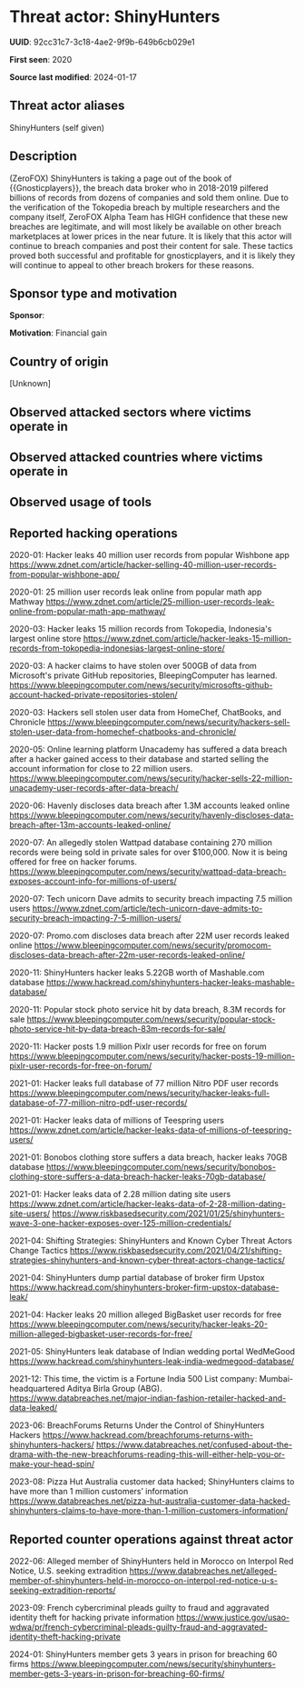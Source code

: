 # Threat actor: ShinyHunters

**UUID**: 92cc31c7-3c18-4ae2-9f9b-649b6cb029e1

**First seen**: 2020

**Source last modified**: 2024-01-17

## Threat actor aliases

ShinyHunters (self given)

## Description

(ZeroFOX) ShinyHunters is taking a page out of the book of {{Gnosticplayers}}, the breach data broker who in 2018-2019 pilfered billions of records from dozens of companies and sold them online. Due to the verification of the Tokopedia breach by multiple researchers and the company itself, ZeroFOX Alpha Team has HIGH confidence that these new breaches are legitimate, and will most likely be available on other breach marketplaces at lower prices in the near future. It is likely that this actor will continue to breach companies and post their content for sale. These tactics proved both successful and profitable for gnosticplayers, and it is likely they will continue to appeal to other breach brokers for these reasons.

## Sponsor type and motivation

**Sponsor**: 

**Motivation**: Financial gain


## Country of origin

[Unknown]

## Observed attacked sectors where victims operate in



## Observed attacked countries where victims operate in



## Observed usage of tools



## Reported hacking operations

2020-01: Hacker leaks 40 million user records from popular Wishbone app
https://www.zdnet.com/article/hacker-selling-40-million-user-records-from-popular-wishbone-app/

2020-01: 25 million user records leak online from popular math app Mathway
https://www.zdnet.com/article/25-million-user-records-leak-online-from-popular-math-app-mathway/

2020-03: Hacker leaks 15 million records from Tokopedia, Indonesia's largest online store
https://www.zdnet.com/article/hacker-leaks-15-million-records-from-tokopedia-indonesias-largest-online-store/

2020-03: A hacker claims to have stolen over 500GB of data from Microsoft's private GitHub repositories, BleepingComputer has learned.
https://www.bleepingcomputer.com/news/security/microsofts-github-account-hacked-private-repositories-stolen/

2020-03: Hackers sell stolen user data from HomeChef, ChatBooks, and Chronicle
https://www.bleepingcomputer.com/news/security/hackers-sell-stolen-user-data-from-homechef-chatbooks-and-chronicle/

2020-05: Online learning platform Unacademy has suffered a data breach after a hacker gained access to their database and started selling the account information for close to 22 million users.
https://www.bleepingcomputer.com/news/security/hacker-sells-22-million-unacademy-user-records-after-data-breach/

2020-06: Havenly discloses data breach after 1.3M accounts leaked online
https://www.bleepingcomputer.com/news/security/havenly-discloses-data-breach-after-13m-accounts-leaked-online/

2020-07: An allegedly stolen Wattpad database containing 270 million records were being sold in private sales for over $100,000. Now it is being offered for free on hacker forums.
https://www.bleepingcomputer.com/news/security/wattpad-data-breach-exposes-account-info-for-millions-of-users/

2020-07: Tech unicorn Dave admits to security breach impacting 7.5 million users
https://www.zdnet.com/article/tech-unicorn-dave-admits-to-security-breach-impacting-7-5-million-users/

2020-07: Promo.com discloses data breach after 22M user records leaked online
https://www.bleepingcomputer.com/news/security/promocom-discloses-data-breach-after-22m-user-records-leaked-online/

2020-11: ShinyHunters hacker leaks 5.22GB worth of Mashable.com database
https://www.hackread.com/shinyhunters-hacker-leaks-mashable-database/

2020-11: Popular stock photo service hit by data breach, 8.3M records for sale
https://www.bleepingcomputer.com/news/security/popular-stock-photo-service-hit-by-data-breach-83m-records-for-sale/

2020-11: Hacker posts 1.9 million Pixlr user records for free on forum
https://www.bleepingcomputer.com/news/security/hacker-posts-19-million-pixlr-user-records-for-free-on-forum/

2021-01: Hacker leaks full database of 77 million Nitro PDF user records
https://www.bleepingcomputer.com/news/security/hacker-leaks-full-database-of-77-million-nitro-pdf-user-records/

2021-01: Hacker leaks data of millions of Teespring users
https://www.zdnet.com/article/hacker-leaks-data-of-millions-of-teespring-users/

2021-01: Bonobos clothing store suffers a data breach, hacker leaks 70GB database
https://www.bleepingcomputer.com/news/security/bonobos-clothing-store-suffers-a-data-breach-hacker-leaks-70gb-database/

2021-01: Hacker leaks data of 2.28 million dating site users
https://www.zdnet.com/article/hacker-leaks-data-of-2-28-million-dating-site-users/
https://www.riskbasedsecurity.com/2021/01/25/shinyhunters-wave-3-one-hacker-exposes-over-125-million-credentials/

2021-04: Shifting Strategies: ShinyHunters and Known Cyber Threat Actors Change Tactics
https://www.riskbasedsecurity.com/2021/04/21/shifting-strategies-shinyhunters-and-known-cyber-threat-actors-change-tactics/

2021-04: ShinyHunters dump partial database of broker firm Upstox
https://www.hackread.com/shinyhunters-broker-firm-upstox-database-leak/

2021-04: Hacker leaks 20 million alleged BigBasket user records for free
https://www.bleepingcomputer.com/news/security/hacker-leaks-20-million-alleged-bigbasket-user-records-for-free/

2021-05: ShinyHunters leak database of Indian wedding portal WedMeGood
https://www.hackread.com/shinyhunters-leak-india-wedmegood-database/

2021-12: This time, the victim is a Fortune India 500 List company: Mumbai-headquartered Aditya Birla Group (ABG).
https://www.databreaches.net/major-indian-fashion-retailer-hacked-and-data-leaked/

2023-06: BreachForums Returns Under the Control of ShinyHunters Hackers
https://www.hackread.com/breachforums-returns-with-shinyhunters-hackers/
https://www.databreaches.net/confused-about-the-drama-with-the-new-breachforums-reading-this-will-either-help-you-or-make-your-head-spin/

2023-08: Pizza Hut Australia customer data hacked; ShinyHunters claims to have more than 1 million customers’ information
https://www.databreaches.net/pizza-hut-australia-customer-data-hacked-shinyhunters-claims-to-have-more-than-1-million-customers-information/

## Reported counter operations against threat actor

2022-06: Alleged member of ShinyHunters held in Morocco on Interpol Red Notice, U.S. seeking extradition
https://www.databreaches.net/alleged-member-of-shinyhunters-held-in-morocco-on-interpol-red-notice-u-s-seeking-extradition-reports/

2023-09: French cybercriminal pleads guilty to fraud and aggravated identity theft for hacking private information
https://www.justice.gov/usao-wdwa/pr/french-cybercriminal-pleads-guilty-fraud-and-aggravated-identity-theft-hacking-private

2024-01: ShinyHunters member gets 3 years in prison for breaching 60 firms
https://www.bleepingcomputer.com/news/security/shinyhunters-member-gets-3-years-in-prison-for-breaching-60-firms/



